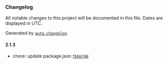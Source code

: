 ### Changelog

All notable changes to this project will be documented in this file. Dates are displayed in UTC.

Generated by [`auto-changelog`](https://github.com/CookPete/auto-changelog).

#### 2.1.3

- chore: update package.json [`f6bb748`](https://github.com/paalamugan/paalan-tailwind-ui/commit/f6bb74817bec53aaaec76296d4f9a8bf3ef38926)
